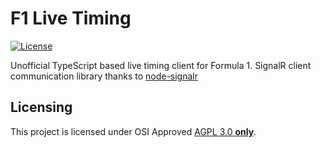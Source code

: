 # F1 Live Timing

[![License](https://img.shields.io/badge/license-AGPL--3.0--only-blue.svg)](https://github.com/eXhumer/f1-live-timing/blob/main/LICENSE.md)

Unofficial TypeScript based live timing client for Formula 1. SignalR client communication library thanks to [node-signalr](https://www.npmjs.com/package/node-signalr)

## Licensing

This project is licensed under OSI Approved [AGPL 3.0 **only**](https://github.com/eXhumer/f1-live-timing/blob/main/LICENSE.md).
